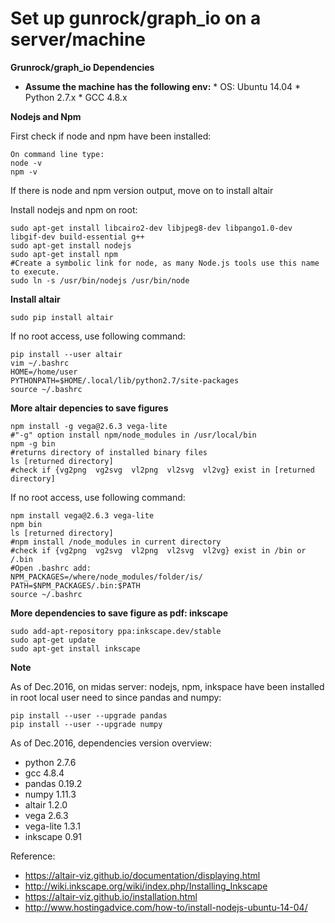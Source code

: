 Set up gunrock/graph_io on a server/machine
================

**Grunrock/graph_io Dependencies**

* **Assume the machine has the following env:**
      * OS: Ubuntu 14.04 
      * Python 2.7.x
      * GCC 4.8.x

**Nodejs and Npm**

 First check if node and npm have been installed:

	On command line type:
	node -v
	npm -v
If there is node and npm version output, move on to install altair

Install nodejs and npm on root:

	sudo apt-get install libcairo2-dev libjpeg8-dev libpango1.0-dev libgif-dev build-essential g++
	sudo apt-get install nodejs
	sudo apt-get install npm
	#Create a symbolic link for node, as many Node.js tools use this name to execute.
	sudo ln -s /usr/bin/nodejs /usr/bin/node

**Install altair**

	sudo pip install altair

If no root access, use following command:

	pip install --user altair
	vim ~/.bashrc
	HOME=/home/user
	PYTHONPATH=$HOME/.local/lib/python2.7/site-packages
	source ~/.bashrc

**More altair depencies to save figures**

	npm install -g vega@2.6.3 vega-lite
	#"-g" option install npm/node_modules in /usr/local/bin
	npm -g bin
	#returns directory of installed binary files
	ls [returned directory]
    #check if {vg2png  vg2svg  vl2png  vl2svg  vl2vg} exist in [returned directory]


If no root access, use following command:

	npm install vega@2.6.3 vega-lite
	npm bin
	ls [returned directory]
	#npm install /node_modules in current directory
	#check if {vg2png  vg2svg  vl2png  vl2svg  vl2vg} exist in /bin or /.bin
	#Open .bashrc add: 
	NPM_PACKAGES=/where/node_modules/folder/is/
	PATH=$NPM_PACKAGES/.bin:$PATH
	source ~/.bashrc
	

**More dependencies to save figure as pdf: inkscape**


	sudo add-apt-repository ppa:inkscape.dev/stable
	sudo apt-get update
	sudo apt-get install inkscape


**Note**

As of Dec.2016, on midas server:
nodejs, npm, inkspace have been installed in root
local user need to since pandas and numpy:

    pip install --user --upgrade pandas
    pip install --user --upgrade numpy


As of Dec.2016, dependencies version overview:

* python 2.7.6
* gcc 4.8.4
* pandas 0.19.2
* numpy 1.11.3
* altair 1.2.0
* vega 2.6.3
* vega-lite 1.3.1
* inkscape 0.91


Reference:

* https://altair-viz.github.io/documentation/displaying.html
* http://wiki.inkscape.org/wiki/index.php/Installing_Inkscape
* https://altair-viz.github.io/installation.html
* http://www.hostingadvice.com/how-to/install-nodejs-ubuntu-14-04/
